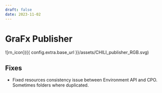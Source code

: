 ```yaml
---
draft: false
date: 2023-11-02
---
```


# GraFx Publisher

![rn_icon]({{ config.extra.base_url }}/assets/CHILI_publisher_RGB.svg)

## Fixes

- Fixed resources consistency issue between Environment API and CPO. Sometimes folders where duplicated.